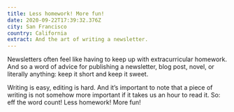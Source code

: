 ```yaml
---
title: Less homework! More fun!
date: 2020-09-22T17:39:32.376Z
city: San Francisco
country: California
extract: And the art of writing a newsletter.
---
```

Newsletters often feel like having to keep up with extracurricular homework. And so a word of advice for publishing a newsletter, blog post, novel, or literally anything: keep it short and keep it sweet. 

Writing is easy, editing is hard. And it’s important to note that a piece of writing is not somehow more important if it takes us an hour to read it. So: eff the word count! Less homework! More fun!
